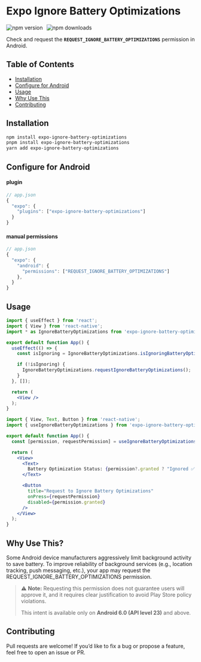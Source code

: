 # Expo Ignore Battery Optimizations

<div style="display: flex; gap: 10px; align-items: center;">
  <img src="https://img.shields.io/npm/v/expo-ignore-battery-optimizations?color=orange&style=flat-square&logo=npm" alt="npm version"/>
  <img src="https://img.shields.io/npm/dt/expo-ignore-battery-optimizations?color=darkgreen&style=flat-square&logo=npm" alt="npm downloads"/>
</div>

Check and request the **`REQUEST_IGNORE_BATTERY_OPTIMIZATIONS`** permission in Android.

## Table of Contents

- [Installation](#installation)
- [Configure for Android](#configure-for-android)
- [Usage](#usage)
- [Why Use This](#why-use-this)
- [Contributing](#contributing)

## Installation
```bash
npm install expo-ignore-battery-optimizations
pnpm install expo-ignore-battery-optimizations
yarn add expo-ignore-battery-optimizations
```

## Configure for Android
#### plugin
```js
// app.json
{
  "expo": {
    "plugins": ["expo-ignore-battery-optimizations"]
  }
}
```
#### manual permissions
```js
// app.json
{
  "expo": {
    "android": {
      "permissions": ["REQUEST_IGNORE_BATTERY_OPTIMIZATIONS"]
    },
  }
}
```

## Usage
```jsx
import { useEffect } from 'react';
import { View } from 'react-native';
import * as IgnoreBatteryOptimizations from 'expo-ignore-battery-optimizations';

export default function App() {
  useEffect(() => {
    const isIgnoring = IgnoreBatteryOptimizations.isIgnoringBatteryOptimizations();

    if (!isIgnoring) {
      IgnoreBatteryOptimizations.requestIgnoreBatteryOptimizations();
    }
  }, []);

  return (
    <View />
  );
}
```
```jsx
import { View, Text, Button } from 'react-native';
import { useIgnoreBatteryOptimizations } from 'expo-ignore-battery-optimizations';

export default function App() {
  const [permission, requestPermission] = useIgnoreBatteryOptimizations();

  return (
    <View>
      <Text>
        Battery Optimization Status: {permission?.granted ? "Ignored ✅" : "Restricted ❌"}
      </Text>

      <Button
        title="Request to Ignore Battery Optimizations"
        onPress={requestPermission}
        disabled={permission.granted}
      />
    </View>
  );
}
```

## Why Use This?
Some Android device manufacturers aggressively limit background activity to save battery. To improve reliability of background services (e.g., location tracking, push messaging, etc.), your app may request the REQUEST_IGNORE_BATTERY_OPTIMIZATIONS permission.

> ⚠️ **Note:** Requesting this permission does not guarantee users will approve it, and it requires clear justification to avoid Play Store policy violations. 
>
> This intent is available only on **Android 6.0 (API level 23)** and above.

## Contributing
Pull requests are welcome! If you’d like to fix a bug or propose a feature, feel free to open an issue or PR.